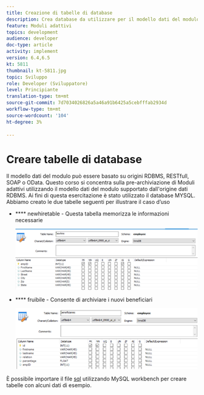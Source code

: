 ```yaml
---
title: Creazione di tabelle di database
description: Crea database da utilizzare per il modello dati del modulo
feature: Moduli adattivi
topics: development
audience: developer
doc-type: article
activity: implement
version: 6.4,6.5
kt: 5811
thumbnail: kt-5811.jpg
topic: Sviluppo
role: Developer (Sviluppatore)
level: Principiante
translation-type: tm+mt
source-git-commit: 7d7034026826a5a46a91b6425a5cebfffab2934d
workflow-type: tm+mt
source-wordcount: '104'
ht-degree: 3%

---
```



# Creare tabelle di database

Il modello dati del modulo può essere basato su origini RDBMS, RESTfull, SOAP o OData. Questo corso si concentra sulla pre-archiviazione di Moduli adattivi utilizzando il modello dati del modulo supportato dall&#39;origine dati RDBMS. Ai fini di questa esercitazione è stato utilizzato il database MYSQL. Abbiamo creato le due tabelle seguenti per illustrare il caso d’uso

* **** newhiretable - Questa tabella memorizza le informazioni necessarie

   ![newhire](assets/newhire-table.png)


* **** fruibile - Consente di archiviare i nuovi beneficiari

   ![beneficiari](assets/beneficiaries-table.png)

È possibile importare il file [sql](assets/db-schema.sql) utilizzando MySQL workbench per creare tabelle con alcuni dati di esempio.